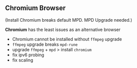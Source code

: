 Chromium Browser
---
(Install Chromium breaks default MPD. MPD Upgrade needed.)  

**Chromium** has the least issues as an alternative browser
- Chromium cannot be installed without `ffmpeg` upgrade
- `ffmpeg` upgrade breaks `mpd-rune`
- upgrade `ffmpeg` + `mpd` > install `chromium`
- fix ipv6 probing
- fix scaling
